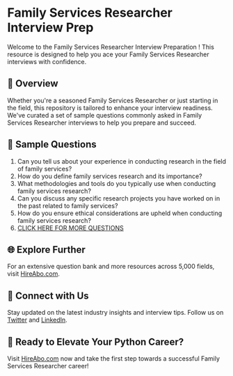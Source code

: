 # Family Services Researcher Interview Prep

Welcome to the Family Services Researcher Interview Preparation ! This resource is designed to help you ace your Family Services Researcher interviews with confidence.

## 🚀 Overview

Whether you're a seasoned Family Services Researcher or just starting in the field, this repository is tailored to enhance your interview readiness. We've curated a set of sample questions commonly asked in Family Services Researcher interviews to help you prepare and succeed.

## 📝 Sample Questions

1. Can you tell us about your experience in conducting research in the field of family services?
2. How do you define family services research and its importance?
3. What methodologies and tools do you typically use when conducting family services research?
4. Can you discuss any specific research projects you have worked on in the past related to family services?
5. How do you ensure ethical considerations are upheld when conducting family services research?
6. [CLICK HERE FOR MORE QUESTIONS](https://hireabo.com/job/13_4_18/Family%20Services%20Researcher)

## 🌐 Explore Further

For an extensive question bank and more resources across 5,000 fields, visit [HireAbo.com](https://www.hireabo.com).

## 📱 Connect with Us

Stay updated on the latest industry insights and interview tips. Follow us on [Twitter](https://twitter.com/hireabo) and [LinkedIn](https://www.linkedin.com/in/hire-abo-3609972a8/).

## 🚀 Ready to Elevate Your Python Career?

Visit [HireAbo.com](https://www.hireabo.com) now and take the first step towards a successful Family Services Researcher career!